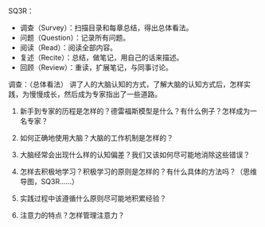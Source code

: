 SQ3R：

- 调查（Survey）：扫描目录和每章总结，得出总体看法。
- 问题（Question）：记录所有问题。
- 阅读（Read）：阅读全部内容。
- 复述（Recite）：总结，做笔记，用自己的话来描述。
- 回顾（Review）：重读，扩展笔记，与同事讨论。

调查：（总体看法）
讲了人的大脑认知的方式，了解大脑的认知方式后，怎样实践，为慢慢成长，然后成为专家指出了一些道路。


1. 新手到专家的历程是怎样的？德雷福斯模型是什么？有什么例子？怎样成为一名专家？

2. 如何正确地使用大脑？大脑的工作机制是怎样的？

3. 大脑经常会出现什么样的认知偏差？我们又该如何尽可能地消除这些错误？

4. 怎样去积极地学习？积极学习的原则是怎样的？有什么具体的方法吗？（思维导图，SQ3R……）

5. 实践过程中该遵循什么原则尽可能地积累经验？

6. 注意力的特点？怎样管理注意力？